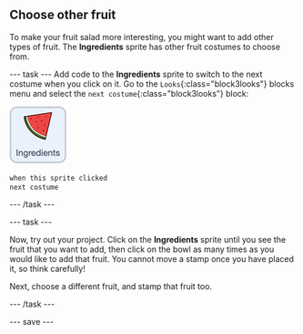 ## Choose other fruit
To make your fruit salad more interesting, you might want to add other types of fruit. The **Ingredients** sprite has other fruit costumes to choose from.

--- task ---
Add code to the **Ingredients** sprite to switch to the next costume when you click on it. Go to the `Looks`{:class="block3looks"} blocks menu and select the `next costume`{:class="block3looks"} block:

![Ingredients sprite icon](images/ingredientsSpriteIcon.png)

```blocks3
when this sprite clicked
next costume
```
--- /task ---

--- task ---

Now, try out your project. Click on the **Ingredients** sprite until you see the fruit that you want to add, then click on the bowl as many times as you would like to add that fruit. You cannot move a stamp once you have placed it, so think carefully!

Next, choose a different fruit, and stamp that fruit too. 

--- /task ---

--- save ---
